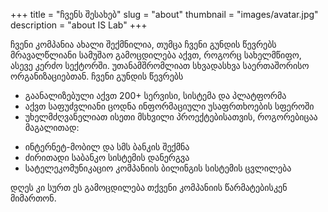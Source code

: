 +++
title = "ჩვენს შესახებ"
slug = "about"
thumbnail = "images/avatar.jpg"
description = "about IS Lab"
+++

ჩვენი კომპანია ახალი შექმნილია, თუმცა ჩვენი გუნდის წევრებს მრავალწლიანი სამუშაო გამოცდილება აქვთ, როგორც სახელმწიფო, ასევე კერძო სექტორში. უთანამშრომლიათ სხვადასხვა საერთაშორისო ორგანიზაციებთან.
ჩვენი გუნდის წევრებს

- გაანალიზებული აქვთ 200+ სერვისი, სისტემა და პლატფორმა
- აქვთ საფუძვლიანი ცოდნა ინფორმაციული უსაფრთხოების სფეროში
- უხელმძღვანელიათ ისეთი მსხვილი პროექტებისათვის, როგორებიცაა მაგალითად:
 * ინტერნეტ-მობილ და სმს ბანკის შექმნა
 * ძირითადი საბანკო სისტემის დანერგვა
 * სატელეკომუნიკაციო კომპანიის ბილინგის სისტემის ცვლილება

დღეს კი სურთ ეს გამოცდილება თქვენი კომპანიის წარმატებისკენ მიმართონ.